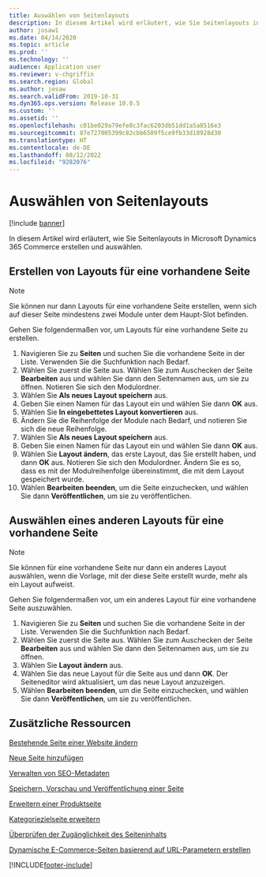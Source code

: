 ```yaml
---
title: Auswählen von Seitenlayouts
description: In diesem Artikel wird erläutert, wie Sie Seitenlayouts in Microsoft Dynamics 365 Commerce erstellen und auswählen.
author: josaw1
ms.date: 04/14/2020
ms.topic: article
ms.prod: ''
ms.technology: ''
audience: Application user
ms.reviewer: v-chgriffin
ms.search.region: Global
ms.author: josaw
ms.search.validFrom: 2019-10-31
ms.dyn365.ops.version: Release 10.0.5
ms.custom: ''
ms.assetid: ''
ms.openlocfilehash: c01be029a79efe8c3fac6203db51dd1a5a8516e3
ms.sourcegitcommit: 87e727005399c82cbb6509f5ce9fb33d18928d30
ms.translationtype: HT
ms.contentlocale: de-DE
ms.lasthandoff: 08/12/2022
ms.locfileid: "9282076"
---
```

# <a name="select-page-layouts"></a>Auswählen von Seitenlayouts


[!include [banner](includes/banner.md)]

In diesem Artikel wird erläutert, wie Sie Seitenlayouts in Microsoft Dynamics 365 Commerce erstellen und auswählen.

## <a name="create-layouts-for-an-existing-page"></a>Erstellen von Layouts für eine vorhandene Seite

> [!NOTE]
> Sie können nur dann Layouts für eine vorhandene Seite erstellen, wenn sich auf dieser Seite mindestens zwei Module unter dem Haupt-Slot befinden.

Gehen Sie folgendermaßen vor, um Layouts für eine vorhandene Seite zu erstellen.

1. Navigieren Sie zu **Seiten** und suchen Sie die vorhandene Seite in der Liste. Verwenden Sie die Suchfunktion nach Bedarf.
1. Wählen Sie zuerst die Seite aus. Wählen Sie zum Auschecken der Seite **Bearbeiten** aus und wählen Sie dann den Seitennamen aus, um sie zu öffnen. Notieren Sie sich den Modulordner.
1. Wählen Sie **Als neues Layout speichern** aus.
1. Geben Sie einen Namen für das Layout ein und wählen Sie dann **OK** aus.
1. Wählen Sie **In eingebettetes Layout konvertieren** aus.
1. Ändern Sie die Reihenfolge der Module nach Bedarf, und notieren Sie sich die neue Reihenfolge.
1. Wählen Sie **Als neues Layout speichern** aus.
1. Geben Sie einen Namen für das Layout ein und wählen Sie dann **OK** aus.
1. Wählen Sie **Layout ändern**, das erste Layout, das Sie erstellt haben, und dann **OK** aus. Notieren Sie sich den Modulordner. Ändern Sie es so, dass es mit der Modulreihenfolge übereinstimmt, die mit dem Layout gespeichert wurde.
1. Wählen **Bearbeiten beenden**, um die Seite einzuchecken, und wählen Sie dann **Veröffentlichen**, um sie zu veröffentlichen. 

## <a name="select-a-different-layout-for-an-existing-page"></a>Auswählen eines anderen Layouts für eine vorhandene Seite

> [!NOTE]
> Sie können für eine vorhandene Seite nur dann ein anderes Layout auswählen, wenn die Vorlage, mit der diese Seite erstellt wurde, mehr als ein Layout aufweist.

Gehen Sie folgendermaßen vor, um ein anderes Layout für eine vorhandene Seite auszuwählen.

1. Navigieren Sie zu **Seiten** und suchen Sie die vorhandene Seite in der Liste. Verwenden Sie die Suchfunktion nach Bedarf.
1. Wählen Sie zuerst die Seite aus. Wählen Sie zum Auschecken der Seite **Bearbeiten** aus und wählen Sie dann den Seitennamen aus, um sie zu öffnen.
1. Wählen Sie **Layout ändern** aus.
1. Wählen Sie das neue Layout für die Seite aus und dann **OK**. Der Seiteneditor wird aktualisiert, um das neue Layout anzuzeigen.
1. Wählen **Bearbeiten beenden**, um die Seite einzuchecken, und wählen Sie dann **Veröffentlichen**, um sie zu veröffentlichen.

## <a name="additional-resources"></a>Zusätzliche Ressourcen

[Bestehende Seite einer Website ändern](modify-existing-page.md)

[Neue Seite hinzufügen](add-new-page.md)

[Verwalten von SEO-Metadaten](manage-seo-metadata.md)

[Speichern, Vorschau und Veröffentlichung einer Seite](save-preview-publish-page.md)

[Erweitern einer Produktseite](enrich-product-page.md)

[Kategoriezielseite erweitern](enrich-category-page.md)

[Überprüfen der Zugänglichkeit des Seiteninhalts](verify-accessibility.md)

[Dynamische E-Commerce-Seiten basierend auf URL-Parametern erstellen](create-dynamic-pages.md)



[!INCLUDE[footer-include](../includes/footer-banner.md)]
